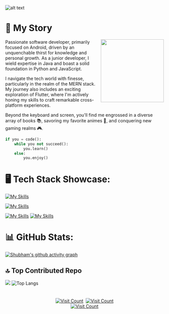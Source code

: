 ![alt text](https://i.imgur.com/fYorEpf.jpg)


# 📖 My Story
<img align="right" width="200" height="200" src="https://i.imgur.com/KnnNve6.png">

  Passionate software developer, primarily focused on Android, driven by an unquenchable thirst for knowledge and personal growth. As a junior developer, I wield expertise in Java and boast a solid foundation in Python and JavaScript.

  I navigate the tech world with finesse, particularly in the realm of the MERN stack. My journey also includes an exciting exploration of Flutter, where I'm actively honing my skills to craft remarkable cross-platform experiences.

  Beyond the keyboard  and screen, you'll find me engrossed in a diverse array of books 📚, savoring my favorite animes 🍿, and conquering new gaming realms 🎮.
 

```python
if you = code():
    while you not succeed():
        you.learn()
    else:
        you.enjoy()
```





# 🖥️ Tech Stack Showcase:

[![My Skills](https://skillicons.dev/icons?i=c,cpp,java,python,javascript,kotlin,dart,solidity,&theme=dark)](https://skillicons.dev)


[![My Skills](https://skillicons.dev/icons?i=html,css,nodejs,mongodb,mysql&theme=dark)](https://skillicons.dev)


[![My Skills](https://skillicons.dev/icons?i=googlecloud,firebase&theme=dark)](https://skillicons.dev)
[![My Skills](https://skillicons.dev/icons?i=linux,arduino&theme=dark)](https://skillicons.dev)




# 📊 GitHub Stats:
[![Shubham's github activity graph](https://github-readme-activity-graph.vercel.app/graph?username=TonyStark0801&theme=react-dark)](https://github.com/ashutosh00710/github-readme-activity-graph)


<!--![test](https://github-readme-streak-stats.herokuapp.com/?user=TonyStark0801&theme=dark&hide_border=false)<br/>-->

## 🔝 Top Contributed Repo


![](https://github-contributor-stats.vercel.app/api?username=TonyStark0801&limit=5&theme=tokyonight&combine_all_yearly_contributions=true&hide_border=true)
![Top Langs](https://github-readme-stats.vercel.app/api/top-langs/?username=TonyStark0801&layout=compact&theme=tokyonight&hide_border=true)
<!--## 🤝 Connect With me:



[![LinkedIn](https://img.shields.io/badge/LinkedIn-0077B5?style=for-the-badge&logo=linkedin&logoColor=white)](https://linkedin.com/in/shubhammishra8149) 
[![LinkedIn](https://img.shields.io/badge/Instagram-E4405F?style=for-the-badge&logo=instagram&logoColor=white)](https://linkedin.com/in/shubhammishra8149) -->

#
<div align="center">
    <a href="https://www.linkedin.com/in/shubhammishra8149/"><img src="https://img.shields.io/badge/LinkedIn-0077B5?style=for-the-badge&logo=linkedin&logoColor=white"  alt="Visit Count" /></a>&nbsp;
    <a href="https://www.instagram.com/itsshubham_mishra/"><img src="https://img.shields.io/badge/Instagram-E4405F?style=for-the-badge&logo=instagram&logoColor=white" alt="Visit Count" /></a><br>
    <a href="https://www.instagram.com/itsshubham_mishra/"><img src="https://komarev.com/ghpvc/?username=TonyStark0801&style=for-the-badge" alt="Visit Count" /></a><br>
</div>



